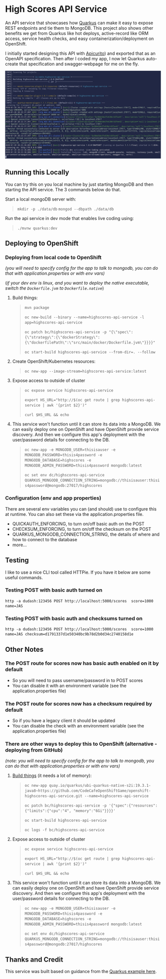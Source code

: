 # High Scores API Service

An API service that showcases how [Quarkus](https://quarkus.io/) can make it easy to expose REST endpoints and tie them to MongoDB. This project also shows other benefits we get from Quarkus like hot deploys, active-record like ORM access, service health checks, and easy containerization/deployment on OpenShift.

I initially started designing this API with [Apicurito](https://github.com/Apicurio)) and exported that as an OpenAPI specification. Then after I coded my app, I now let Quarkus auto-create that specification and swagger-webpage for me on the fly.

![Screenshot](.screens/terminalshot.png)

## Running this Locally
You can try this on you local machine by just starting MongoDB and then starting the API service. The 3 commands below do that.

Start a local mongoDB server with:
>`mkdir -p ./data/db`
>`mongod --dbpath ./data/db` 

Run the api service in dev mode that enables live coding using:
>`./mvnw quarkus:dev`


## Deploying to OpenShift 
### Deploying from local code to OpenShift
*(you will need to specify config for the app to talk to mongodb, you can do that with application.properties or with env vars)*

(*if your dev env is linux, and you want to deploy the native executable, switch the `Dockerfile.jvm` to `Dockerfile.native`*)

1) Build things:
    >`mvn package`
    >
    >`oc new-build --binary --name=highscores-api-service -l app=highscores-api-service`
    >
    >`oc patch bc/highscores-api-service -p "{\"spec\":{\"strategy\":{\"dockerStrategy\":{\"dockerfilePath\":\"src/main/docker/Dockerfile.jvm\"}}}}"`
    >
    >`oc start-build highscores-api-service --from-dir=. --follow`

2) Create OpenShift/Kubernetes resources:
    >`oc new-app --image-stream=highscores-api-service:latest`

3) Expose access to outside of cluster
    >`oc expose service highscores-api-service`
    >
    >`export HS_URL="http://$(oc get route | grep highscores-api-service | awk '{print $2}')"`
    >
    >`curl $HS_URL && echo`

4) This service won't function until it can store its data into a MongoDB. We can easily deploy one on OpenShift and have OpenShift provide service discovery. And then we configure this app's deployment with the user/password details for connecting to the DB.
    > `oc new-app -e MONGODB_USER=thisisauser -e MONGODB_PASSWORD=thisis4password -e MONGODB_DATABASE=highscores -e MONGODB_ADMIN_PASSWORD=thisis4password mongodb:latest`
    >
    > `oc set env dc/highscores-api-service QUARKUS_MONGODB_CONNECTION_STRING=mongodb://thisisauser:thisis4password@mongodb:27017/highscores`


### Configuration (env and app properties)
There are several env variables you can (and should) use to configure this at runtime. You can also set these via the application.properties file.
* QUICKAUTH_ENFORCING, to turn on/off basic auth on the POST
* CHECKSUM_ENFORCING, to turn on/off the checksum on the POST
* QUARKUS_MONGODB_CONNECTION_STRING, the details of where and how to connect to the database
* more...

## Testing
I like to use a nice CLI tool called HTTPie. If you have it below are some useful commands.

### Testing POST with basic auth turned on
```
http -a dudash:123456 POST http://localhost:5000/scores  score=1000 name=JAS
```

### Testing POST with basic auth and checksums turned on
```
http -a dudash:123456 POST http://localhost:5000/scores  score=1000 name=JAS checksum=d1791337d1e50340bc9b78d2b0d34c2740158d1e
```

## Other Notes
### The POST route for scores now has basic auth enabled on it by default
* So you will need to pass username/password in to POST scores
* You can disable it with an environment variable (see the application.properties file)

### The POST route for scores now has a checksum required by default
* So if you have a legacy client it should be updated
* You can disable the check with an environment variable (see the application.properties file)


### There are other ways to deploy this to OpenShift (alternative - deploying from GitHub)
*(note: you will need to specify config for the app to talk to mongodb, you can do that with application.properties or with env vars)*

1) [Build things](https://quarkus.io/guides/deploying-to-openshift-s2i) (it needs a lot of memory):
    >`oc new-app quay.io/quarkus/ubi-quarkus-native-s2i:19.3.1-java8~https://github.com/CodeCafeOpenShiftGame/openshift-highscores-api-service.git --name=highscores-api-service`
    >
    >`oc patch bc/highscores-api-service -p '{"spec":{"resources":{"limits":{"cpu":"4", "memory":"6Gi"}}}}'`
    >
    >`oc start-build highscores-api-service`
    >
    >`oc logs -f bc/highscores-api-service`

2) Expose access to outside of cluster
    >`oc expose service highscores-api-service`
    >
    >`export HS_URL="http://$(oc get route | grep highscores-api-service | awk '{print $2}')"`
    >
    >`curl $HS_URL && echo`

3) This service won't function until it can store its data into a MongoDB. We can easily deploy one on OpenShift and have OpenShift provide service discovery. And then we configure this app's deployment with the user/password details for connecting to the DB.
    > `oc new-app -e MONGODB_USER=thisisauser -e MONGODB_PASSWORD=thisis4password -e MONGODB_DATABASE=highscores -e MONGODB_ADMIN_PASSWORD=thisis4password mongodb:latest`
    >
    > `oc set env dc/highscores-api-service QUARKUS_MONGODB_CONNECTION_STRING=mongodb://thisisauser:thisis4password@mongodb:27017/highscores`



## Thanks and Credit
This service was built based on guidance from the [Quarkus example here](https://quarkus.io/guides/openapi-swaggerui#loading-openapi-schema-from-static-files).
